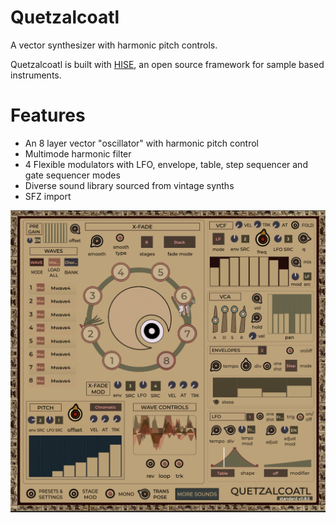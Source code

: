 # Quetzalcoatl

A vector synthesizer with harmonic pitch controls.


Quetzalcoatl is built with [HISE](http://hise.audio), an open source framework for sample based instruments. 


# Features 

- An 8 layer vector "oscillator" with harmonic pitch control
- Multimode harmonic filter
- 4 Flexible modulators with LFO, envelope, table, step sequencer and gate sequencer modes
- Diverse sound library sourced from vintage synths
- SFZ import

![Quetzalcoatl](https://raw.githubusercontent.com/publicsamples/Quetzalcoatl/main/Quetzalcoatl.png)






